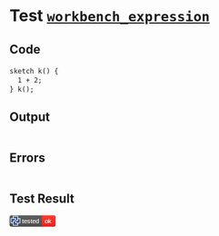 # Test [`workbench_expression`](/doc/tests/statement_usage.md#L542)

## Code

```µcad
sketch k() {
  1 + 2;
} k();

```

## Output

```,plain
```

## Errors

```,plain
```

## Test Result

![OK BUT SHOULD FAIL](/doc/tests/.test/workbench_expression.png)
